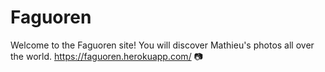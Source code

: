 # Faguoren
Welcome to the Faguoren site! You will discover Mathieu's photos all over the world. 
https://faguoren.herokuapp.com/ 📷
